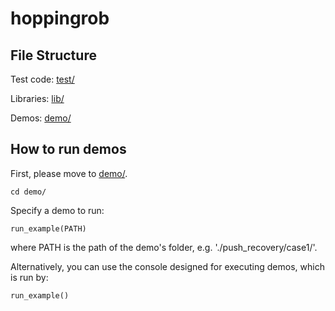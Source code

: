 # hoppingrob

## File Structure

Test code: [test/](./test/)

Libraries: [lib/](./lib/)

Demos: [demo/](./demo/)

## How to run demos

First, please move to [demo/](./demo/). 
```
cd demo/
```

Specify a demo to run:
```
run_example(PATH)
```
where PATH is the path of the demo's folder, e.g. './push_recovery/case1/'.

Alternatively, you can use the console designed for executing demos, which is run by:
```
run_example()
```


